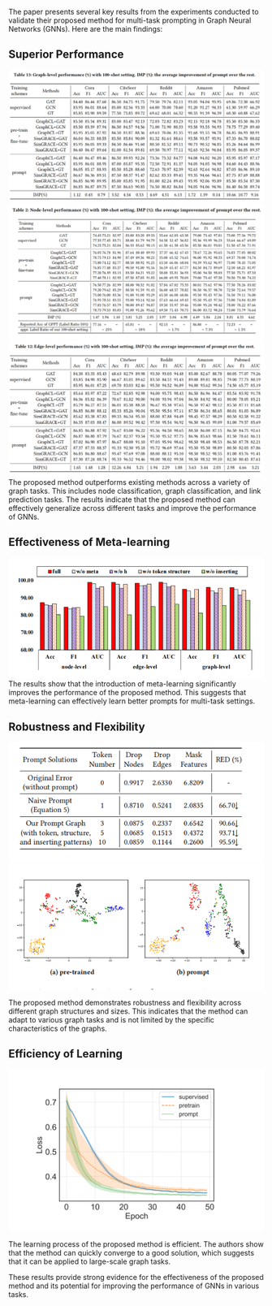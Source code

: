 The paper presents several key results from the experiments conducted to validate their proposed method for multi-task prompting in Graph Neural Networks (GNNs). Here are the main findings:

## Superior Performance
![g](/assets/7.png)
![g](/assets/6.png)
![g](/assets/5.png)
The proposed method outperforms existing methods across a variety of graph tasks. This includes node classification, graph classification, and link prediction tasks. The results indicate that the proposed method can effectively generalize across different tasks and improve the performance of GNNs.

## Effectiveness of Meta-learning
![g](/assets/11.png)
The results show that the introduction of meta-learning significantly improves the performance of the proposed method. This suggests that meta-learning can effectively learn better prompts for multi-task settings.

## Robustness and Flexibility
![g](/assets/8.png)
![g](/assets/9.png)

The proposed method demonstrates robustness and flexibility across different graph structures and sizes. This indicates that the method can adapt to various graph tasks and is not limited by the specific characteristics of the graphs.

## Efficiency of Learning
![g](/assets/10.png)

The learning process of the proposed method is efficient. The authors show that the method can quickly converge to a good solution, which suggests that it can be applied to large-scale graph tasks.

These results provide strong evidence for the effectiveness of the proposed method and its potential for improving the performance of GNNs in various tasks.
